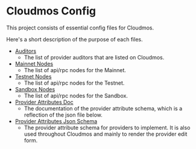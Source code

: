 # Cloudmos Config

This project consists of essential config files for Cloudmos.

Here's a short description of the purpose of each files.

- [Auditors](https://github.com/akash-network/cloudmos/blob/main/config/auditors.json)
  - The list of provider auditors that are listed on Cloudmos.
- [Mainnet Nodes](https://github.com/akash-network/cloudmos/blob/main/config/mainnet-nodes.json)
  - The list of api/rpc nodes for the Mainnet.
- [Testnet Nodes](https://github.com/akash-network/cloudmos/blob/main/config/testnet-nodes.json)
  - The list of api/rpc nodes for the Testnet.
- [Sandbox Nodes](https://github.com/akash-network/cloudmos/blob/main/config/sandbox-nodes.json)
  - The list of api/rpc nodes for the Sandbox.
- [Provider Attributes Doc](https://github.com/akash-network/cloudmos/blob/main/config/provider-attributes.md)
  - The documentation of the provider attribute schema, which is a reflection of the json file below.
- [Provider Attributes Json Schema](https://github.com/akash-network/cloudmos/blob/main/config/provider-attributes.json)
  - The provider attribute schema for providers to implement. It is also used throughout Cloudmos and mainly to render the provider edit form.
